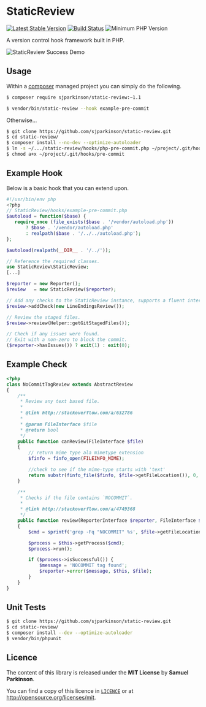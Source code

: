 StaticReview
============

[![Latest Stable Version](https://poser.pugx.org/sjparkinson/static-review/v/stable.svg)][packagist]
[![Build Status](https://travis-ci.org/sjparkinson/static-review.svg?branch=master)][travis]
![Minimum PHP Version](http://img.shields.io/badge/php-%3E%3D%205.4-8892BF.svg)

A version control hook framework built in PHP.

![StaticReview Success Demo](http://i.imgur.com/2hicIEK.gif)

[travis]:      https://travis-ci.org/sjparkinson/static-review
[packagist]:   https://packagist.org/packages/sjparkinson/static-review
[codeclimate]: https://codeclimate.com/github/sjparkinson/static-review

## Usage

Within a [composer][composer] managed project you can simply do the following.

```bash
$ composer require sjparkinson/static-review:~1.1

$ vendor/bin/static-review --hook example-pre-commit
```

Otherwise...

```bash
$ git clone https://github.com/sjparkinson/static-review.git
$ cd static-review/
$ composer install --no-dev --optimize-autoloader
$ ln -s ~/.../static-review/hooks/php-pre-commit.php ~/project/.git/hooks/pre-commit
$ chmod a+x ~/project/.git/hooks/pre-commit
```

[composer]: https://getcomposer.org/

## Example Hook

Below is a basic hook that you can extend upon.

```php
#!/usr/bin/env php
<?php
// StaticReview/hooks/example-pre-commit.php
$autoload = function($base) {
   require_once (file_exists($base . '/vendor/autoload.php'))
       ? $base . '/vendor/autoload.php'
       : realpath($base . '/../../autoload.php');
};

$autoload(realpath(__DIR__ . '/../'));

// Reference the required classes.
use StaticReview\StaticReview;
[...]

$reporter = new Reporter();
$review   = new StaticReview($reporter);

// Add any checks to the StaticReview instance, supports a fluent interface.
$review->addCheck(new LineEndingsReview());

// Review the staged files.
$review->review(Helper::getGitStagedFiles());

// Check if any issues were found.
// Exit with a non-zero to block the commit.
($reporter->hasIssues()) ? exit(1) : exit(0);
```

## Example Check

```php
<?php
class NoCommitTagReview extends AbstractReview
{
    /**
     * Review any text based file.
     *
     * @link http://stackoverflow.com/a/632786
     *
     * @param FileInterface $file
     * @return bool
     */
    public function canReview(FileInterface $file)
    {
        // return mime type ala mimetype extension
        $finfo = finfo_open(FILEINFO_MIME);

        //check to see if the mime-type starts with 'text'
        return substr(finfo_file($finfo, $file->getFileLocation()), 0, 4) == 'text';
    }

    /**
     * Checks if the file contains `NOCOMMIT`.
     *
     * @link http://stackoverflow.com/a/4749368
     */
    public function review(ReporterInterface $reporter, FileInterface $file)
    {
        $cmd = sprintf('grep -Fq "NOCOMMIT" %s', $file->getFileLocation());

        $process = $this->getProcess($cmd);
        $process->run();

        if ($process->isSuccessful()) {
            $message = 'NOCOMMIT tag found';
            $reporter->error($message, $this, $file);
        }
    }
}
```

## Unit Tests

```bash
$ git clone https://github.com/sjparkinson/static-review.git
$ cd static-review/
$ composer install --dev --optimize-autoloader
$ vendor/bin/phpunit
```

## Licence

The content of this library is released under the **MIT License** by **Samuel Parkinson**.

You can find a copy of this licence in [`LICENCE`][licence] or at http://opensource.org/licenses/mit.

[licence]: https://github.com/sjparkinson/static-review/blob/master/LICENCE
